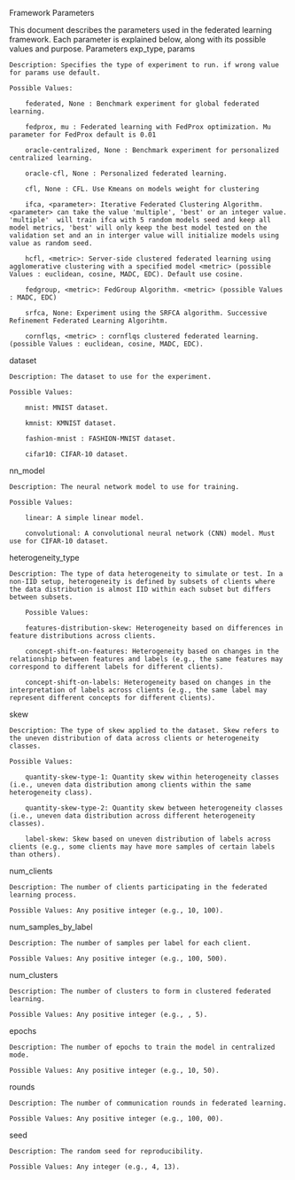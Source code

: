 Framework Parameters

This document describes the parameters used in the federated learning framework. Each parameter is explained below, along with its possible values and purpose.
Parameters
exp_type, params

    Description: Specifies the type of experiment to run. if wrong value for params use default. 

    Possible Values:

        federated, None : Benchmark experiment for global federated learning. 
        
        fedprox, mu : Federated learning with FedProx optimization. Mu parameter for FedProx default is 0.01

        oracle-centralized, None : Benchmark experiment for personalized centralized learning.
        
        oracle-cfl, None : Personalized federated learning. 

        cfl, None : CFL. Use Kmeans on models weight for clustering
        
        ifca, <parameter>: Iterative Federated Clustering Algorithm. <parameter> can take the value 'multiple', 'best' or an integer value. 'multiple'  will train ifca with 5 random models seed and keep all model metrics, 'best' will only keep the best model tested on the validation set and an in interger value will initialize models using value as random seed.   

        hcfl, <metric>: Server-side clustered federated learning using agglomerative clustering with a specified model <metric> (possible Values : euclidean, cosine, MADC, EDC). Default use cosine.

        fedgroup, <metric>: FedGroup Algorithm. <metric> (possible Values : MADC, EDC) 

        srfca, None: Experiment using the SRFCA algorithm. Successive Refinement Federated Learning Algorihtm.

        cornflqs, <metric> : cornflqs clustered federated learning. (possible Values : euclidean, cosine, MADC, EDC).

dataset

    Description: The dataset to use for the experiment.

    Possible Values:

        mnist: MNIST dataset.
        
        kmnist: KMNIST dataset.

        fashion-mnist : FASHION-MNIST dataset.

        cifar10: CIFAR-10 dataset.

nn_model

    Description: The neural network model to use for training.

    Possible Values:

        linear: A simple linear model.

        convolutional: A convolutional neural network (CNN) model. Must use for CIFAR-10 dataset.

heterogeneity_type

    Description: The type of data heterogeneity to simulate or test. In a non-IID setup, heterogeneity is defined by subsets of clients where the data distribution is almost IID within each subset but differs between subsets.

        Possible Values:

        features-distribution-skew: Heterogeneity based on differences in feature distributions across clients.

        concept-shift-on-features: Heterogeneity based on changes in the relationship between features and labels (e.g., the same features may correspond to different labels for different clients).

        concept-shift-on-labels: Heterogeneity based on changes in the interpretation of labels across clients (e.g., the same label may represent different concepts for different clients).

skew

    Description: The type of skew applied to the dataset. Skew refers to the uneven distribution of data across clients or heterogeneity classes.

    Possible Values:

        quantity-skew-type-1: Quantity skew within heterogeneity classes (i.e., uneven data distribution among clients within the same heterogeneity class).

        quantity-skew-type-2: Quantity skew between heterogeneity classes (i.e., uneven data distribution across different heterogeneity classes).

        label-skew: Skew based on uneven distribution of labels across clients (e.g., some clients may have more samples of certain labels than others).

num_clients

    Description: The number of clients participating in the federated learning process.

    Possible Values: Any positive integer (e.g., 10, 100).

num_samples_by_label

    Description: The number of samples per label for each client.

    Possible Values: Any positive integer (e.g., 100, 500).

num_clusters

    Description: The number of clusters to form in clustered federated learning.

    Possible Values: Any positive integer (e.g., , 5).

epochs

    Description: The number of epochs to train the model in centralized mode.

    Possible Values: Any positive integer (e.g., 10, 50).

rounds

    Description: The number of communication rounds in federated learning.

    Possible Values: Any positive integer (e.g., 100, 00).

seed

    Description: The random seed for reproducibility.

    Possible Values: Any integer (e.g., 4, 13).
